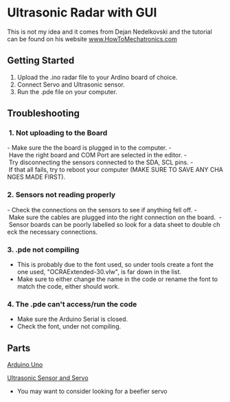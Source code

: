 # Ultrasonic Radar with GUI
 This is not my idea and it comes from Dejan Nedelkovski and the tutorial can be found on his website 
 www.HowToMechatronics.com 

 ## Getting Started 
 1. Upload the .ino radar file to your Ardino board of choice.
 2. Connect Servo and Ultrasonic sensor.
 3. Run the .pde file on your computer.

 ## Troubleshooting 
 ###  1. Not uploading to the Board 
- Make sure the the board is plugged in to the computer.
- Have the right board and COM Port are selected in the editor.
- Try disconnecting the sensors connected to the SDA, SCL pins.
- If that all fails, try to reboot your computer (MAKE SURE TO SAVE ANY CHANGES MADE FIRST).

### 2. Sensors not reading properly
- Check the connections on the sensors to see if anything fell off.
- Make sure the cables are plugged into the right connection on the board. 
- Sensor boards can be poorly labelled so look for a data sheet to double check the necessary connections.  

### 3. .pde not compiling
- This is probably due to the font used, so under tools create a font the one used, "OCRAExtended-30.vlw", is far down in the list.
- Make sure to either change the name in the code or rename the font to match the code, either should work.

### 4. The .pde can't access/run the code 
- Make sure the Arduino Serial is closed.
- Check the font, under not compiling.  

## Parts
[Arduino Uno](https://www.amazon.ca/Elegoo-Board-ATmega328P-ATMEGA16U2-Arduino/dp/B01EWOE0UU/ref=sr_1_9?dchild=1&keywords=arduino+uno&qid=1623704701&sr=8-9) 

[Ultrasonic Sensor and Servo](https://www.amazon.ca/Ultrasonic-Bracket-HC-SR04-Distance-Helicopter/dp/B07ZCLMLXK/ref=sr_1_1?dchild=1&keywords=servo+and+ultrasonic&qid=1623704674&sr=8-1)
 - You may want to consider looking for a beefier servo
